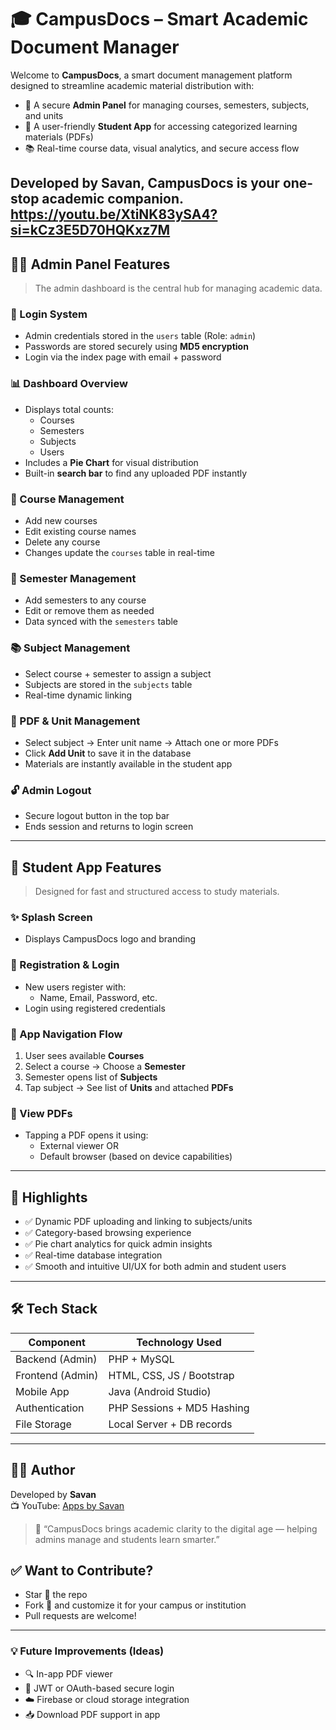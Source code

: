 # 🎓 CampusDocs – Smart Academic Document Manager

Welcome to **CampusDocs**, a smart document management platform designed to streamline academic material distribution with:

- 🔐 A secure **Admin Panel** for managing courses, semesters, subjects, and units
- 📲 A user-friendly **Student App** for accessing categorized learning materials (PDFs)
- 📚 Real-time course data, visual analytics, and secure access flow

Developed by **Savan**, CampusDocs is your one-stop academic companion.
https://youtu.be/XtiNK83ySA4?si=kCz3E5D70HQKxz7M
---

## 👨‍💼 Admin Panel Features

> The admin dashboard is the central hub for managing academic data.

### 🔐 Login System
- Admin credentials stored in the `users` table (Role: `admin`)
- Passwords are stored securely using **MD5 encryption**
- Login via the index page with email + password

### 📊 Dashboard Overview
- Displays total counts:
  - Courses
  - Semesters
  - Subjects
  - Users
- Includes a **Pie Chart** for visual distribution
- Built-in **search bar** to find any uploaded PDF instantly

### 🏫 Course Management
- Add new courses
- Edit existing course names
- Delete any course
- Changes update the `courses` table in real-time

### 📆 Semester Management
- Add semesters to any course
- Edit or remove them as needed
- Data synced with the `semesters` table

### 📚 Subject Management
- Select course + semester to assign a subject
- Subjects are stored in the `subjects` table
- Real-time dynamic linking

### 📁 PDF & Unit Management
- Select subject → Enter unit name → Attach one or more PDFs
- Click **Add Unit** to save it in the database
- Materials are instantly available in the student app

### 🔓 Admin Logout
- Secure logout button in the top bar
- Ends session and returns to login screen

---

## 📲 Student App Features

> Designed for fast and structured access to study materials.

### ✨ Splash Screen
- Displays CampusDocs logo and branding

### 📝 Registration & Login
- New users register with:
  - Name, Email, Password, etc.
- Login using registered credentials

### 🧭 App Navigation Flow
1. User sees available **Courses**
2. Select a course → Choose a **Semester**
3. Semester opens list of **Subjects**
4. Tap subject → See list of **Units** and attached **PDFs**

### 📖 View PDFs
- Tapping a PDF opens it using:
  - External viewer OR
  - Default browser (based on device capabilities)

---

## 🚀 Highlights

- ✅ Dynamic PDF uploading and linking to subjects/units
- ✅ Category-based browsing experience
- ✅ Pie chart analytics for quick admin insights
- ✅ Real-time database integration
- ✅ Smooth and intuitive UI/UX for both admin and student users

---

## 🛠 Tech Stack

| Component        | Technology Used            |
|------------------|----------------------------|
| Backend (Admin)  | PHP + MySQL                |
| Frontend (Admin) | HTML, CSS, JS / Bootstrap  |
| Mobile App       | Java (Android Studio)      |
| Authentication   | PHP Sessions + MD5 Hashing |
| File Storage     | Local Server + DB records  |

---

## 🙋‍♂️ Author

Developed by **Savan**  
📺 YouTube: [Apps by Savan](https://www.youtube.com/@techsa1-goswami)

> 💬 “CampusDocs brings academic clarity to the digital age — helping admins manage and students learn smarter.”


## ✅ Want to Contribute?

- Star 🌟 the repo
- Fork 🍴 and customize it for your campus or institution
- Pull requests are welcome!

---

### 💡 Future Improvements (Ideas)
- 🔍 In-app PDF viewer
- 🔐 JWT or OAuth-based secure login
- ☁️ Firebase or cloud storage integration
- 📥 Download PDF support in app


